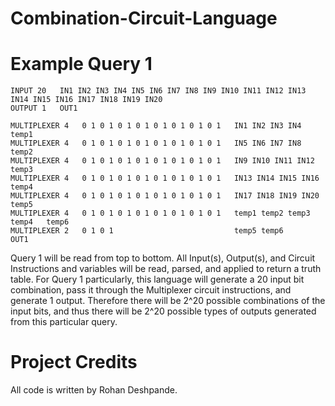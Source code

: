 # Combination-Circuit-Language

# Example Query 1

```
INPUT 20   IN1 IN2 IN3 IN4 IN5 IN6 IN7 IN8 IN9 IN10 IN11 IN12 IN13 IN14 IN15 IN16 IN17 IN18 IN19 IN20
OUTPUT 1   OUT1

MULTIPLEXER 4   0 1 0 1 0 1 0 1 0 1 0 1 0 1 0 1   IN1 IN2 IN3 IN4           temp1
MULTIPLEXER 4   0 1 0 1 0 1 0 1 0 1 0 1 0 1 0 1   IN5 IN6 IN7 IN8           temp2
MULTIPLEXER 4   0 1 0 1 0 1 0 1 0 1 0 1 0 1 0 1   IN9 IN10 IN11 IN12        temp3
MULTIPLEXER 4   0 1 0 1 0 1 0 1 0 1 0 1 0 1 0 1   IN13 IN14 IN15 IN16       temp4
MULTIPLEXER 4   0 1 0 1 0 1 0 1 0 1 0 1 0 1 0 1   IN17 IN18 IN19 IN20       temp5
MULTIPLEXER 4   0 1 0 1 0 1 0 1 0 1 0 1 0 1 0 1   temp1 temp2 temp3 temp4   temp6
MULTIPLEXER 2   0 1 0 1                           temp5 temp6               OUT1
```

Query 1 will be read from top to bottom. All Input(s), Output(s), and Circuit Instructions and variables will be read, parsed, and applied to return a truth table. 
For Query 1 particularly, this language will generate a 20 input bit combination, pass it through the Multiplexer circuit instructions, and generate 1 output. Therefore there will be 2^20 possible combinations of the input bits, and thus there will be 2^20 possible types of outputs generated from this particular query. 

# Project Credits

All code is written by Rohan Deshpande.
